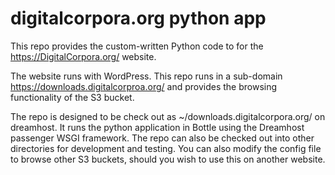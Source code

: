 # digitalcorpora.org python app
This repo provides the custom-written Python code to for the https://DigitalCorpora.org/ website.

The website runs with WordPress. This repo runs in a sub-domain https://downloads.digitalcorproa.org/ and provides the browsing functionality of the S3 bucket. 

The repo is designed to be check out as ~/downloads.digitalcorpora.org/ on dreamhost. It runs the python application in Bottle using the Dreamhost passenger WSGI framework. The repo can also be checked out into other directories for development and testing. You can also modify the config file to browse other S3 buckets, should you wish to use this on another website.
